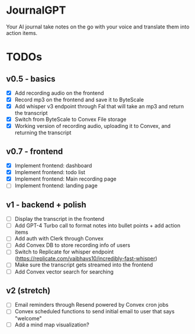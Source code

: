 # JournalGPT

Your AI journal take notes on the go with your voice and translate them into action items.

# TODOs

## v0.5 - basics

- [x] Add recording audio on the frontend
- [x] Record mp3 on the frontend and save it to ByteScale
- [x] Add whisper v3 endpoint through Fal that will take an mp3 and return the transcript
- [x] Switch from ByteScale to Convex File storage
- [x] Working version of recording audio, uploading it to Convex, and returning the transcript

## v0.7 - frontend

- [x] Implement frontend: dashboard
- [x] Implement frontend: todo list
- [x] Implement frontend: Main recording page
- [ ] Implement frontend: landing page

## v1 - backend + polish

- [ ] Display the transcript in the frontend
- [ ] Add GPT-4 Turbo call to format notes into bullet points + add action items
- [ ] Add auth with Clerk through Convex
- [ ] Add Convex DB to store recording info of users
- [ ] Switch to Replicate for whisper endpoint (https://replicate.com/vaibhavs10/incredibly-fast-whisper)
- [ ] Make sure the transcript gets streamed into the frontend
- [ ] Add Convex vector search for searching

## v2 (stretch)

- [ ] Email reminders through Resend powered by Convex cron jobs
- [ ] Convex scheduled functions to send initial email to user that says "welcome"
- [ ] Add a mind map visualization?
